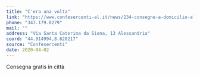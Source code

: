 ```yaml
---
title: "C'era una volta"
link: "https://www.confesercenti-al.it/news/234-consegne-a-domicilio-alessandria-lista-aggiornata-al-26-marzo.html"
phone: "347.179.0279"
mail: ""
address: "Via Santa Caterina da Siena, 13 Alessandria"
coord: "44.914994,8.620217"
source: "Confesercenti"
date: 2020-04-02
---
```


Consegna gratis in città
